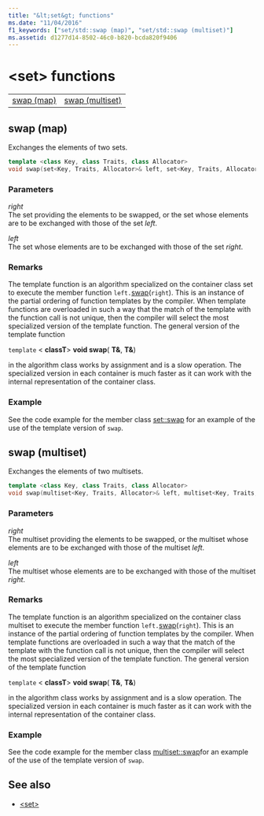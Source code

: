 ```yaml
---
title: "&lt;set&gt; functions"
ms.date: "11/04/2016"
f1_keywords: ["set/std::swap (map)", "set/std::swap (multiset)"]
ms.assetid: d1277d14-8502-46c0-b820-bcda820f9406
---
```

# &lt;set&gt; functions

|||
|-|-|
|[swap (map)](#swap)|[swap (multiset)](#swap_multiset)|

## <a name="swap"></a>  swap  (map)

Exchanges the elements of two sets.

```cpp
template <class Key, class Traits, class Allocator>
void swap(set<Key, Traits, Allocator>& left, set<Key, Traits, Allocator>& right);
```

### Parameters

*right*<br/>
The set providing the elements to be swapped, or the set whose elements are to be exchanged with those of the set *left*.

*left*<br/>
The set whose elements are to be exchanged with those of the set *right*.

### Remarks

The template function is an algorithm specialized on the container class set to execute the member function `left.`[swap](../standard-library/set-class.md#swap)(`right`). This is an instance of the partial ordering of function templates by the compiler. When template functions are overloaded in such a way that the match of the template with the function call is not unique, then the compiler will select the most specialized version of the template function. The general version of the template function

`template` \< **classT**> **void swap**( **T&**, **T&**)

in the algorithm class works by assignment and is a slow operation. The specialized version in each container is much faster as it can work with the internal representation of the container class.

### Example

See the code example for the member class [set::swap](../standard-library/set-class.md#swap) for an example of the use of the template version of `swap`.

## <a name="swap_multiset"></a>  swap  (multiset)

Exchanges the elements of two multisets.

```cpp
template <class Key, class Traits, class Allocator>
void swap(multiset<Key, Traits, Allocator>& left, multiset<Key, Traits, Allocator>& right);
```

### Parameters

*right*<br/>
The multiset providing the elements to be swapped, or the multiset whose elements are to be exchanged with those of the multiset *left*.

*left*<br/>
The multiset whose elements are to be exchanged with those of the multiset *right*.

### Remarks

The template function is an algorithm specialized on the container class multiset to execute the member function `left.`[swap](../standard-library/multiset-class.md#swap)(`right`). This is an instance of the partial ordering of function templates by the compiler. When template functions are overloaded in such a way that the match of the template with the function call is not unique, then the compiler will select the most specialized version of the template function. The general version of the template function

`template` \< **classT**> **void swap**( **T&**, **T&**)

in the algorithm class works by assignment and is a slow operation. The specialized version in each container is much faster as it can work with the internal representation of the container class.

### Example

See the code example for the member class [multiset::swap](../standard-library/multiset-class.md#swap)for an example of the use of the template version of `swap`.

## See also

- [\<set>](../standard-library/set.md)
